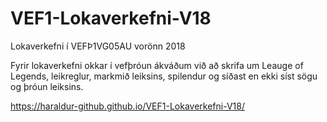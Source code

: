 # VEF1-Lokaverkefni-V18
Lokaverkefni í VEFÞ1VG05AU vorönn 2018

Fyrir lokaverkefni okkar í vefþróun ákváðum við að skrifa um Leauge of Legends, leikreglur, markmið leiksins, spilendur og síðast en ekki síst sögu og þróun leiksins.

https://haraldur-github.github.io/VEF1-Lokaverkefni-V18/
